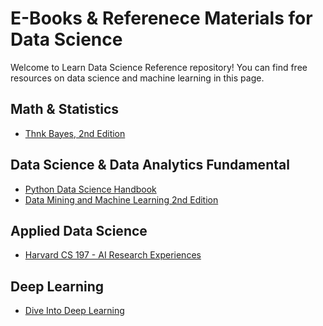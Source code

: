 # E-Books & Referenece Materials for Data Science

Welcome to Learn Data Science Reference repository!
You can find free resources on data science and machine learning in this page.

## Math & Statistics
* [Thnk Bayes, 2nd Edition](https://allendowney.github.io/ThinkBayes2/)

## Data Science & Data Analytics Fundamental
* [Python Data Science Handbook](https://jakevdp.github.io/PythonDataScienceHandbook/)
* [Data Mining and Machine Learning 2nd Edition](https://dataminingbook.info/book_html/)

## Applied Data Science
* [Harvard CS 197 - AI Research Experiences](https://docs.google.com/document/d/1uvAbEhbgS_M-uDMTzmOWRlYxqCkogKRXdbKYYT98ooc/edit#heading=h.act903jwq03w)


## Deep Learning
* [Dive Into Deep Learning](http://d2l.ai/chapter_preface/index.html)





